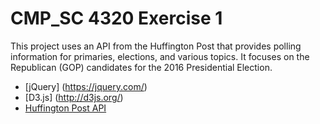 # CMP_SC 4320 Exercise 1
This project uses an API from the Huffington Post that provides polling information for primaries, elections, and various topics. It focuses on the Republican (GOP) candidates for the 2016 Presidential Election.
* [jQuery] (https://jquery.com/)
* [D3.js] (http://d3js.org/)
* [Huffington Post API](http://elections.huffingtonpost.com/pollster/api)